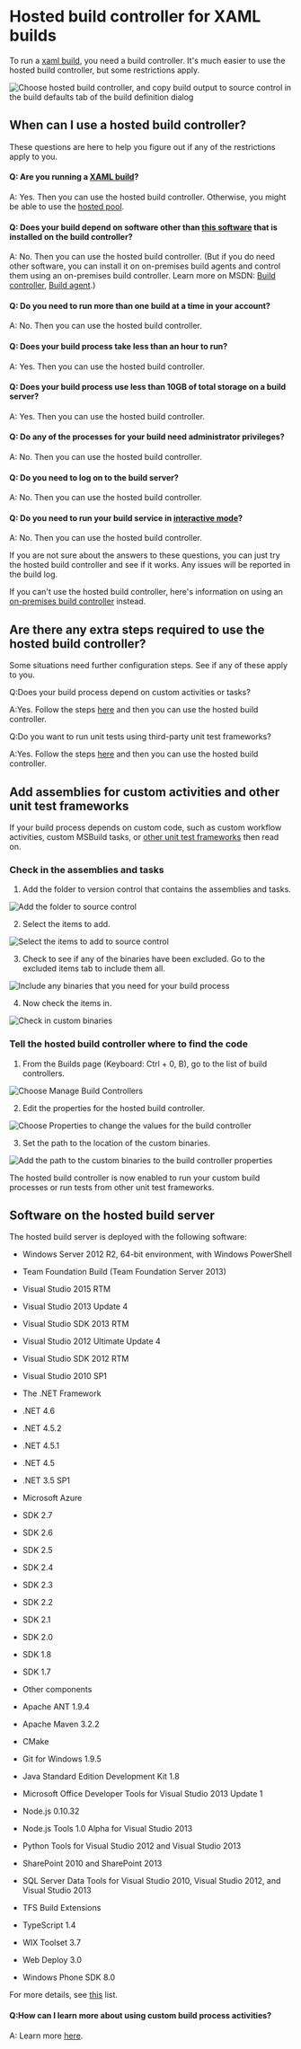 <properties
	pageTitle="Hosted build controller for XAML builds"
  description="Hosted build controller for XAML builds"
  services="visual-studio-online"
  documentationCenter = ""
  authors="terryaustin"
  manager="terryaustin"
  editor="terryaustin" /> 


# Hosted build controller for XAML builds





To run a [xaml build](https://msdn.microsoft.com/en-us/library/ms181709%28v=vs.120%29.aspx), you need a build controller. It's much easier to use the hosted build controller, but some restrictions apply.







![Choose hosted build controller, and copy build output to source control in the build defaults tab of the build definition dialog](./media/hosted-build-controller-vs/IC682262.png)





## When can I use a hosted build controller?





These questions are here to help you figure out if any of the restrictions apply to you.





#### Q: Are you running a [XAML build](https://msdn.microsoft.com/en-us/library/ms181709%28v=vs.120%29.aspx)?





A: Yes. Then you can use the hosted build controller. Otherwise, you might be able to use the [hosted pool](hosted-agent-pool.md).





#### Q: Does your build depend on software other than [this software](hosted-build-controller-vs.md#software) that is installed on the build controller?





A: No. Then you can use the hosted build controller. (But if you do need other software, you can install it on on-premises build agents and control them using an on-premises build controller. Learn more on MSDN: [Build controller](https://msdn.microsoft.com/library/ee330987.aspx), [Build agent](https://msdn.microsoft.com/library/bb399135.aspx).)





#### Q: Do you need to run more than one build at a time in your account?





A: No. Then you can use the hosted build controller.





#### Q: Does your build process take less than an hour to run?





A: Yes. Then you can use the hosted build controller.





#### Q: Does your build process use less than 10GB of total storage on a build server?





A: Yes. Then you can use the hosted build controller.





#### Q: Do any of the processes for your build need administrator privileges?





A: No. Then you can use the hosted build controller.





#### Q: Do you need to log on to the build server?





A: No. Then you can use the hosted build controller.





#### Q: Do you need to run your build service in [interactive mode](https://msdn.microsoft.com/library/ms181712.aspx#interactive)?





A: No. Then you can use the hosted build controller.





If you are not sure about the answers to these questions, you can just try the hosted build controller and see if it works. Any issues will be reported in the build log.







If you can't use the hosted build controller, here's information on using an [on-premises build controller](https://msdn.microsoft.com/library/ee330987) instead.





## Are there any extra steps required to use the hosted build controller?





Some situations need further configuration steps. See if any of these apply to you.







Q:Does your build process depend on custom activities or tasks?







A:Yes. Follow the steps [here](hosted-build-controller-vs.md#supplemental_binaries) and then you can use the hosted build controller.







Q:Do you want to run unit tests using third-party unit test frameworks?







A:Yes. Follow the steps [here](hosted-build-controller-vs.md#supplemental_binaries) and then you can use the hosted build controller.













## Add assemblies for custom activities and other unit test frameworks





If your build process depends on custom code, such as custom workflow activities, custom MSBuild tasks, or [other unit test frameworks](../get-started/create-and-run-unit-tests-vs.md#frameworks) then read on.





### Check in the assemblies and tasks



1. Add the folder to version control that contains the assemblies and tasks.







![Add the folder to source control](./media/hosted-build-controller-vs/IC682263.png)

2. Select the items to add.







![Select the items to add to source control](./media/hosted-build-controller-vs/IC682765.png)

3. Check to see if any of the binaries have been excluded. Go to the excluded items tab to include them all.







![Include any binaries that you need for your build process  ](./media/hosted-build-controller-vs/IC682766.png)

4. Now check the items in.







![Check in custom binaries](./media/hosted-build-controller-vs/IC682767.png)



### Tell the hosted build controller where to find the code



1. From the Builds page (Keyboard: Ctrl + 0, B), go to the list of build controllers.







![Choose Manage Build Controllers](./media/hosted-build-controller-vs/IC682768.png)

2. Edit the properties for the hosted build controller.







![Choose Properties to change the values for the build controller](./media/hosted-build-controller-vs/IC682769.png)

3. Set the path to the location of the custom binaries.







![Add the path to the custom binaries to the build controller properties](./media/hosted-build-controller-vs/IC682770.png)





The hosted build controller is now enabled to run your custom build processes or run tests from other unit test frameworks.













## Software on the hosted build server





The hosted build server is deployed with the following software:





- Windows Server 2012 R2, 64-bit environment, with Windows PowerShell

- Team Foundation Build (Team Foundation Server 2013)

- Visual Studio 2015 RTM

- Visual Studio 2013 Update 4

- Visual Studio SDK 2013 RTM

- Visual Studio 2012 Ultimate Update 4

- Visual Studio SDK 2012 RTM

- Visual Studio 2010 SP1

- The .NET Framework





 - .NET 4.6

 - .NET 4.5.2

 - .NET 4.5.1

 - .NET 4.5

 - .NET 3.5 SP1

- Microsoft Azure





 - SDK 2.7

 - SDK 2.6

 - SDK 2.5

 - SDK 2.4

 - SDK 2.3

 - SDK 2.2

 - SDK 2.1

 - SDK 2.0

 - SDK 1.8

 - SDK 1.7

- Other components





 - Apache ANT 1.9.4

 - Apache Maven 3.2.2

 - CMake

 - Git for Windows 1.9.5

 - Java Standard Edition Development Kit 1.8

 - Microsoft Office Developer Tools for Visual Studio 2013 Update 1

 - Node.js 0.10.32

 - Node.js Tools 1.0 Alpha for Visual Studio 2013

 - Python Tools for Visual Studio 2012 and Visual Studio 2013

 - SharePoint 2010 and SharePoint 2013

 - SQL Server Data Tools for Visual Studio 2010, Visual Studio 2012, and Visual Studio 2013

 - TFS Build Extensions

 - TypeScript 1.4

 - WIX Toolset 3.7

 - Web Deploy 3.0

 - Windows Phone SDK 8.0





For more details, see [this](http://go.microsoft.com/fwlink/?LinkId=286671) list.





#### Q:How can I learn more about using custom build process activities?





A: Learn more [here](https://msdn.microsoft.com/library/dd647551.aspx).

